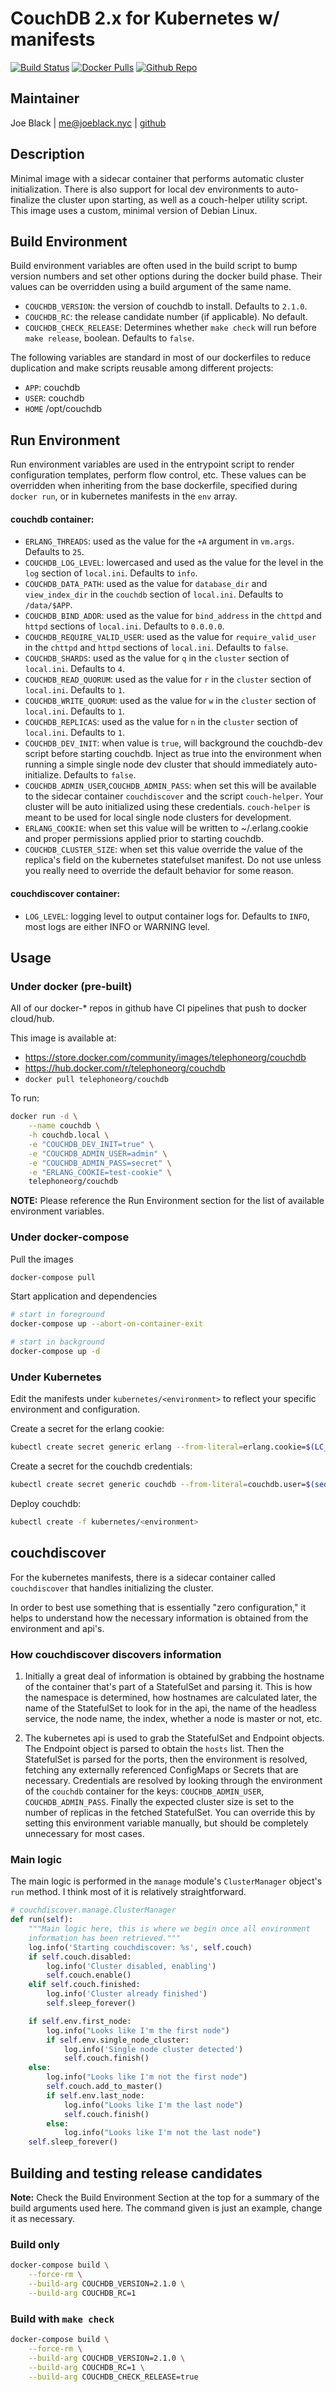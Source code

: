 # CouchDB 2.x for Kubernetes w/ manifests
[![Build Status](https://travis-ci.org/telephoneorg/docker-couchdb.svg?branch=master)](https://travis-ci.org/telephoneorg/docker-couchdb) [![Docker Pulls](https://img.shields.io/docker/pulls/telephoneorg/couchdb.svg)](https://hub.docker.com/r/telephoneorg/couchdb/) [![Github Repo](https://img.shields.io/badge/contributions-welcome-brightgreen.svg?style=flat)](https://github.com/telephoneorg/docker-couchdb)


## Maintainer
Joe Black | <me@joeblack.nyc> | [github](https://github.com/joeblackwaslike)


## Description
Minimal image with a sidecar container that performs automatic cluster initialization.  There is also support for local dev environments to auto-finalize the cluster upon starting, as well as a couch-helper utility script.  This image uses a custom, minimal version of Debian Linux.


## Build Environment
Build environment variables are often used in the build script to bump version numbers and set other options during the docker build phase.  Their values can be overridden using a build argument of the same name.
* `COUCHDB_VERSION`: the version of couchdb to install. Defaults to `2.1.0`.
* `COUCHDB_RC`: the release candidate number (if applicable). No default.
* `COUCHDB_CHECK_RELEASE`: Determines whether `make check` will run before `make release`, boolean. Defaults to `false`.


The following variables are standard in most of our dockerfiles to reduce duplication and make scripts reusable among different projects:
* `APP`: couchdb
* `USER`: couchdb
* `HOME` /opt/couchdb


## Run Environment
Run environment variables are used in the entrypoint script to render configuration templates, perform flow control, etc.  These values can be overridden when inheriting from the base dockerfile, specified during `docker run`, or in kubernetes manifests in the `env` array.

#### couchdb container:
* `ERLANG_THREADS`: used as the value for the `+A` argument in `vm.args`.  Defaults to `25`.
* `COUCHDB_LOG_LEVEL`: lowercased and used as the value for the level in the `log` section of `local.ini`.  Defaults to `info`.
* `COUCHDB_DATA_PATH`: used as the value for `database_dir` and `view_index_dir` in the `couchdb` section of `local.ini`.  Defaults to `/data/$APP`.
* `COUCHDB_BIND_ADDR`: used as the value for `bind_address` in the `chttpd` and `httpd` sections of `local.ini`.  Defaults to `0.0.0.0`.
* `COUCHDB_REQUIRE_VALID_USER`: used as the value for `require_valid_user` in the `chttpd` and `httpd` sections of `local.ini`.  Defaults to `false`.
* `COUCHDB_SHARDS`: used as the value for `q` in the `cluster` section of `local.ini`.  Defaults to `4`.
* `COUCHDB_READ_QUORUM`: used as the value for `r` in the `cluster` section of `local.ini`.  Defaults to `1`.
* `COUCHDB_WRITE_QUORUM`: used as the value for `w` in the `cluster` section of `local.ini`.  Defaults to `1`.
* `COUCHDB_REPLICAS`: used as the value for `n` in the `cluster` section of `local.ini`.  Defaults to `1`.
* `COUCHDB_DEV_INIT`: when value is `true`, will background the couchdb-dev script before starting couchdb.  Inject as true into the environment when running a simple single node dev cluster that should immediately auto-initialize.  Defaults to `false`.
* `COUCHDB_ADMIN_USER`,`COUCHDB_ADMIN_PASS`: when set this will be available to the sidecar container `couchdiscover` and the script `couch-helper`. Your cluster will be auto initialized using these credentials. `couch-helper` is meant to be used for local single node clusters for development.
* `ERLANG_COOKIE`: when set this value will be written to ~/.erlang.cookie and proper permissions applied prior to starting couchdb.
* `COUCHDB_CLUSTER_SIZE`: when set this value override the value of the replica's field on the kubernetes statefulset manifest. Do not use unless you really need to override the default behavior for some reason.


#### couchdiscover container:
* `LOG_LEVEL`: logging level to output container logs for.  Defaults to `INFO`, most logs are either INFO or WARNING level.


## Usage
### Under docker (pre-built)
All of our docker-* repos in github have CI pipelines that push to docker cloud/hub.

This image is available at:
* https://store.docker.com/community/images/telephoneorg/couchdb
* https://hub.docker.com/r/telephoneorg/couchdb
* `docker pull telephoneorg/couchdb`

To run:

```bash
docker run -d \
    --name couchdb \
    -h couchdb.local \
    -e "COUCHDB_DEV_INIT=true" \
    -e "COUCHDB_ADMIN_USER=admin" \
    -e "COUCHDB_ADMIN_PASS=secret" \
    -e "ERLANG_COOKIE=test-cookie" \
    telephoneorg/couchdb
```

**NOTE:** Please reference the Run Environment section for the list of available environment variables.


### Under docker-compose
Pull the images
```bash
docker-compose pull
```

Start application and dependencies
```bash
# start in foreground
docker-compose up --abort-on-container-exit

# start in background
docker-compose up -d
```


### Under Kubernetes
Edit the manifests under `kubernetes/<environment>` to reflect your specific environment and configuration.

Create a secret for the erlang cookie:
```bash
kubectl create secret generic erlang --from-literal=erlang.cookie=$(LC_ALL=C tr -cd '[:alnum:]' < /dev/urandom | head -c 64)
```

Create a secret for the couchdb credentials:
```bash
kubectl create secret generic couchdb --from-literal=couchdb.user=$(sed $(perl -e "print int rand(99999)")"q;d" /usr/share/dict/words) --from-literal=couchdb.pass=$(LC_ALL=C tr -cd '[:alnum:]' < /dev/urandom | head -c 32)
```

Deploy couchdb:
```bash
kubectl create -f kubernetes/<environment>
```

## couchdiscover
For the kubernetes manifests, there is a sidecar container called `couchdiscover` that handles initializing the cluster.

In order to best use something that is essentially "zero configuration," it helps to understand how the necessary information is obtained from the environment and api's.


### How couchdiscover discovers information
1. Initially a great deal of information is obtained by grabbing the hostname of the container that's part of a StatefulSet and parsing it.  This is how the namespace is determined, how hostnames are calculated later, the name of the StatefulSet to look for in the api, the name of the headless service, the node name, the index, whether a node is master or not, etc.

2. The kubernetes api is used to grab the StatefulSet and Endpoint objects. The Endpoint object is parsed to obtain the `hosts` list.  Then the StatefulSet is parsed for the ports, then the environment is resolved, fetching any externally referenced ConfigMaps or Secrets that are necessary.  Credentials are resolved by looking through the environment of the `couchdb` container for the keys: `COUCHDB_ADMIN_USER`, `COUCHDB_ADMIN_PASS`.  Finally the expected cluster size is set to the number of replicas in the fetched StatefulSet.  You can override this by setting this environment variable manually, but should be completely unnecessary for most cases.


### Main logic
The main logic is performed in the `manage` module's `ClusterManager` object's `run` method.  I think most of it is relatively straightforward.

```python
# couchdiscover.manage.ClusterManager
def run(self):
    """Main logic here, this is where we begin once all environment
    information has been retrieved."""
    log.info('Starting couchdiscover: %s', self.couch)
    if self.couch.disabled:
        log.info('Cluster disabled, enabling')
        self.couch.enable()
    elif self.couch.finished:
        log.info('Cluster already finished')
        self.sleep_forever()

    if self.env.first_node:
        log.info("Looks like I'm the first node")
        if self.env.single_node_cluster:
            log.info('Single node cluster detected')
            self.couch.finish()
    else:
        log.info("Looks like I'm not the first node")
        self.couch.add_to_master()
        if self.env.last_node:
            log.info("Looks like I'm the last node")
            self.couch.finish()
        else:
            log.info("Looks like I'm not the last node")
    self.sleep_forever()
```


## Building and testing release candidates
**Note:** Check the Build Environment Section at the top for a summary of the build arguments used here.  The command given is just an example, change it as necessary.

### Build only
```bash
docker-compose build \
    --force-rm \
    --build-arg COUCHDB_VERSION=2.1.0 \
    --build-arg COUCHDB_RC=1
```

### Build with `make check`
```bash
docker-compose build \
    --force-rm \
    --build-arg COUCHDB_VERSION=2.1.0 \
    --build-arg COUCHDB_RC=1 \
    --build-arg COUCHDB_CHECK_RELEASE=true
```
